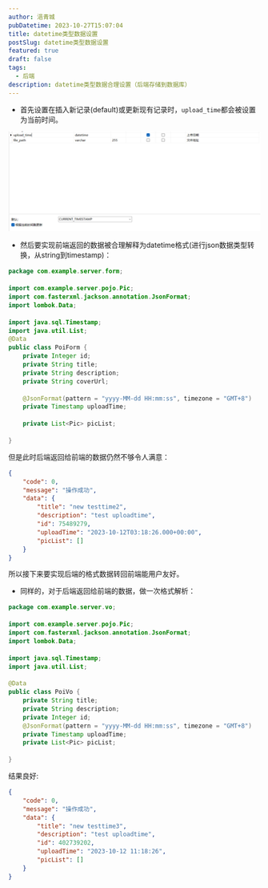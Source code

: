 ```yaml
---
author: 浥青城
pubDatetime: 2023-10-27T15:07:04
title: datetime类型数据设置
postSlug: datetime类型数据设置
featured: true
draft: false
tags:
  - 后端
description: datetime类型数据合理设置（后端存储到数据库）
---
```



- 首先设置在插入新记录(default)或更新现有记录时，`upload_time`都会被设置为当前时间。

![image-20231026114643136](../../assets/images/datetime-type-set/image-20231026114643136.png)

- 然后要实现前端返回的数据被合理解释为datetime格式(进行json数据类型转换，从string到timestamp)：

```java
package com.example.server.form;

import com.example.server.pojo.Pic;
import com.fasterxml.jackson.annotation.JsonFormat;
import lombok.Data;

import java.sql.Timestamp;
import java.util.List;
@Data
public class PoiForm {
    private Integer id;
    private String title;
    private String description;
    private String coverUrl;

    @JsonFormat(pattern = "yyyy-MM-dd HH:mm:ss", timezone = "GMT+8")
    private Timestamp uploadTime;

    private List<Pic> picList;

}
```

但是此时后端返回给前端的数据仍然不够令人满意：

```json
{
    "code": 0,
    "message": "操作成功",
    "data": {
        "title": "new testtime2",
        "description": "test uploadtime",
        "id": 75489279,
        "uploadTime": "2023-10-12T03:18:26.000+00:00",
        "picList": []
    }
}
```

所以接下来要实现后端的格式数据转回前端能用户友好。

- 同样的，对于后端返回给前端的数据，做一次格式解析：

```java
package com.example.server.vo;

import com.example.server.pojo.Pic;
import com.fasterxml.jackson.annotation.JsonFormat;
import lombok.Data;

import java.sql.Timestamp;
import java.util.List;

@Data
public class PoiVo {
    private String title;
    private String description;
    private Integer id;
    @JsonFormat(pattern = "yyyy-MM-dd HH:mm:ss", timezone = "GMT+8")
    private Timestamp uploadTime;
    private List<Pic> picList;

}
```

结果良好:

```json
{
    "code": 0,
    "message": "操作成功",
    "data": {
        "title": "new testtime3",
        "description": "test uploadtime",
        "id": 402739202,
        "uploadTime": "2023-10-12 11:18:26",
        "picList": []
    }
}
```

